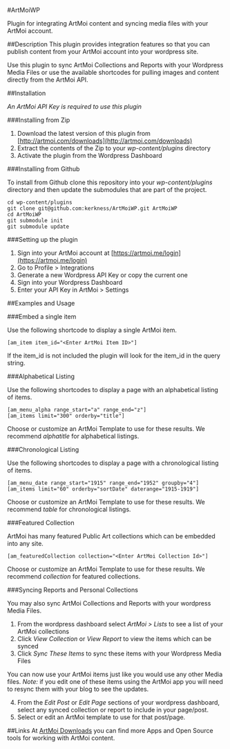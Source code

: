 #ArtMoiWP

Plugin for integrating ArtMoi content and syncing media files with your ArtMoi account.

##Description
This plugin provides integration features so that you can publish content from your ArtMoi account into your wordpress site.

Use this plugin to sync ArtMoi Collections and Reports with your Wordpress Media Files or use the available shortcodes for pulling images and content directly from the ArtMoi API.

##Installation

*An ArtMoi API Key is required to use this plugin*

###Installing from Zip

1. Download the latest version of this plugin from [http://artmoi.com/downloads](http://artmoi.com/downloads)
2. Extract the contents of the Zip to your *wp-content/plugins* directory
3. Activate the plugin from the Wordpress Dashboard

###Installing from Github

To install from Github clone this repository into your *wp-content/plugins* directory and then update the submodules that are part of the project.

```
cd wp-content/plugins
git clone git@github.com:kerkness/ArtMoiWP.git ArtMoiWP
cd ArtMoiWP
git submodule init
git submodule update
```

###Setting up the plugin

1. Sign into your ArtMoi account at [https://artmoi.me/login](https://artmoi.me/login)
2. Go to Profile > Integrations
3. Generate a new Wordpress API Key or copy the current one
4. Sign into your Wordpress Dashboard
5. Enter your API Key in  ArtMoi > Settings

##Examples and Usage

###Embed a single item

Use the following shortcode to display a single ArtMoi item.

```
[am_item item_id="<Enter ArtMoi Item ID>"]
```

If the item_id is not included the plugin will look for the item_id in the query string.


###Alphabetical Listing

Use the following shortcodes to display a page with an alphabetical listing of items.

```
[am_menu_alpha range_start="a" range_end="z"]
[am_items limit="300" orderby="title"]
```
Choose or customize an ArtMoi Template to use for these results. We recommend *alphatitle* for alphabetical listings.

###Chronological Listing

Use the following shortcodes to display a page with a chronological listing of items.

```
[am_menu_date range_start="1915" range_end="1952" groupby="4"]
[am_items limit="60" orderby="sortDate" daterange="1915-1919"]
```
Choose or customize an ArtMoi Template to use for these results. We recommend *table* for chronological listings.

###Featured Collection

ArtMoi has many featured Public Art collections which can be embedded into any site.

```
[am_featuredCollection collection="<Enter ArtMoi Collection Id>"]
```
Choose or customize an ArtMoi Template to use for these results. We recommend *collection* for featured collections.


###Syncing Reports and Personal Collections

You may also sync ArtMoi Collections and Reports with your wordpress Media Files.

1. From the wordpress dashboard select *ArtMoi > Lists* to see a list of your ArtMoi collections
2. Click *View Collection* or *View Report* to view the items which can be synced
3. Click *Sync These Items* to sync these items with your Wordpress Media Files

You can now use your ArtMoi items just like you would use any other Media files. *Note:* if you edit one of these items using the ArtMoi app you will need to resync them with your blog to see the updates.

4. From the *Edit Post* or *Edit Page* sections of your wordpress dashboard, select any synced collection or report to include in your page/post.
5. Select or edit an ArtMoi template to use for that post/page.

##Links
At [ArtMoi Downloads](http://artmoi.com/downloads) you can find more Apps and Open Source tools for working with ArtMoi content.
